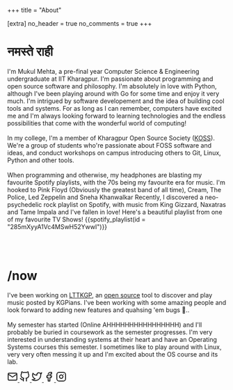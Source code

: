 +++
title = "About"

[extra]
no_header = true
no_comments = true
+++

# नमस्ते राही

I'm Mukul Mehta, a pre-final year Computer Science & Engineering undergraduate at IIT Kharagpur. I'm passionate about programming and open source software and philosophy. I'm absolutely in love with Python, although I've been playing around with Go for some time and enjoy it very much. I'm intrigued by software developement and the idea of building cool tools and systems. For as long as I can remember, computers have excited me and I'm always looking forward to learning technologies and the endless possibilities that come with the wonderful world of computing! <br /><br />
In my college, I'm a member of Kharagpur Open Source Society ([KOSS](https://kossiitkgp.org/)). We're a group of students who're passionate about FOSS software and ideas, and conduct workshops on campus introducing others to Git, Linux, Python and other tools.
<br /><br />
When programming and otherwise, my headphones are blasting my favourite Spotify playlists, with the 70s being my favourite era for music. I'm hooked to Pink Floyd (Obviously the greatest band of all time), Cream, The Police, Led Zeppelin and Sneha Khanwalkar Recently, I discovered a neo-psychedelic rock playlist on Spotify, with music from King Gizzard, Naxatras and Tame Impala and I've fallen in love!
Here's a beautiful playlist from one of my favourite TV Shows!
{{spotify_playlist(id = "285mXyyA1Vc4MSwH52YwwI")}}

<br /><br />

# /now

I've been working on [LTTKGP](https://lttkgp.com/), an [open source](https://github.com/lttkgp) tool to discover and play music posted by KGPians. I've been working with some amazing people and look forward to adding new features and quahsing 'em bugs 🐛.. <br /> <br />
My semester has started (Online AHHHHHHHHHHHHHHHH) and I'll probably be buried in coursework as the semester progresses. I'm very interested in understanding systems at their heart and have an Operating Systems courses this semester. I sometimes like to play around with Linux, very very often messing it up and I'm excited about the OS course and its lab.

<div class="social-icons">
<a class="social-icons__link" href="mailto:mukul.csiitkgp@gmail.com" rel="noopener" target="_blank">
<svg class="feather feather-mail" fill="none" height="24" stroke-linecap="round" stroke-linejoin="round" stroke-width="2" stroke="currentColor" viewBox="0 0 24 24" width="24" xmlns="http://www.w3.org/2000/svg">
<path d="M4 4h16c1.1 0 2 .9 2 2v12c0 1.1-.9 2-2 2H4c-1.1 0-2-.9-2-2V6c0-1.1.9-2 2-2z"></path>
<polyline points="22,6 12,13 2,6"></polyline>
</svg>
</a>

<a class="social-icons__link" href="https://github.com/mukul-mehta" rel="noopener" target="_blank">
    <svg class="featherfeather-github" fill="none" height="24" stroke-linecap="round" stroke-linejoin="round" stroke-width="2" stroke="currentColor" viewBox="002424" width="24" xmlns="http://www.w3.org/2000/svg">
        <path d="M9 19c-5 1.5-5-2.5-7-3m14 6v-3.87a3.37 3.37 0 0 0-.94-2.61c3.14-.35 6.44-1.54 6.44-7A5.44 5.44 0 0 0 20 4.77 5.07 5.07 0 0 0 19.91 1S18.73.65 16 2.48a13.38 13.38 0 0 0-7
            0C6.27.65 5.09 1 5.09 1A5.07 5.07 0 0 0 5 4.77a5.44 5.44 0 0 0-1.5 3.78c0 5.42 3.3 6.61 6.44 7A3.37 3.37 0 0 0 9 18.13V22"></path>
    </svg>
</a>

<a class="social-icons__link" href="https://twitter.com/metamehta_" rel="noopener" target="_blank">
    <svg class="feather feather-twitter" fill="none" height="24" stroke-linecap="round" stroke-linejoin="round" stroke-width="2" stroke="currentColor" viewBox="0 0 24 24" width="24" xmlns="http://www.w3.org/2000/svg">
        <path d="M23 3a10.9 10.9 0 0 1-3.14 1.53 4.48 4.48 0 0 0-7.86 3v1A10.66 10.66 0 0 1 3 4s-4 9 5 13a11.64 11.64 0 0 1-7 2c9 5 20 0 20-11.5a4.5 4.5 0 0 0-.08-.83A7.72 7.72 0 0 0 23 3z"></path>
    </svg>
</a>

<a class="social-icons__link" href="https://facebook.com/mukul.amehta" rel="noopener" target="_blank">
    <svg class="feather feather-facebook" fill="none" height="24" stroke-linecap="round" stroke-linejoin="round" stroke-width="2" stroke="currentColor" viewBox="0 0 24 24" width="24" xmlns="http://www.w3.org/2000/svg">
        <path d="M18 2h-3a5 5 0 0 0-5 5v3H7v4h3v8h4v-8h3l1-4h-4V7a1 1 0 0 1 1-1h3z"></path>
    </svg>
</a>
<a class="social-icons__link" href="https://instagram.com/metamehta_" rel="noopener" target="_blank">
    <svg
            class="feather feather-instagram"
            class="scicon"
            fill="none"
            height="24"
            stroke-linecap="round"
            stroke-linejoin="round"
            stroke-width="2"
            stroke="currentColor"
            viewBox="0 0 24 24"
            width="24"
            xmlns="http://www.w3.org/2000/svg">
            <rect height="20" rx="5" ry="5" width="20" x="2" y="2"></rect>
            <path d="M16 11.37A4 4 0 1 1 12.63 8 4 4 0 0 1 16 11.37z"></path>
            <line x1="17.5" x2="17.51" y1="6.5" y2="6.5"></line>
          </svg>
</a>
</div>

[zola]: https://getzola.org
[original]: https://github.com/victoriadotdev/hugo-theme-sam
[hugo]: https://gohugo.io
[repository]: https://github.com/janbaudisch/zola-sam
